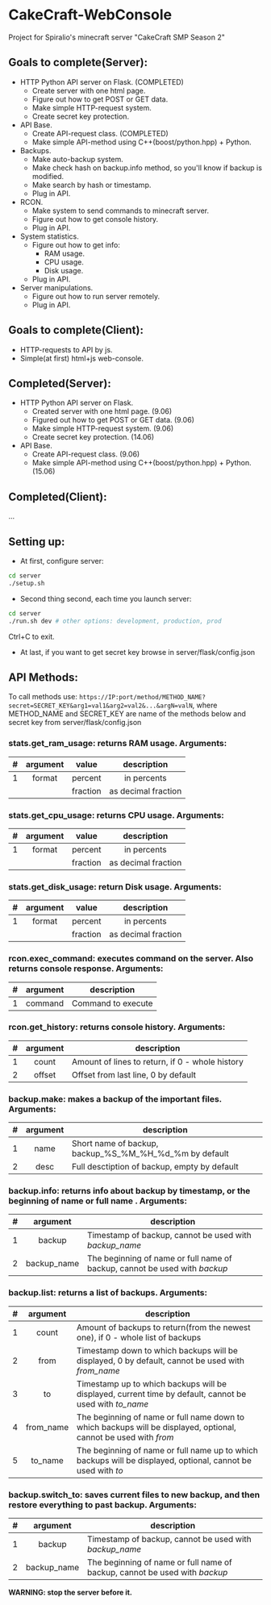 # CakeCraft-WebConsole
Project for Spiralio's minecraft server "CakeCraft SMP Season 2"

## Goals to complete(Server):
- HTTP Python API server on Flask. (COMPLETED)
  * Create server with one html page.
  * Figure out how to get POST or GET data.
  * Make simple HTTP-request system.
  * Create secret key protection.
- API Base.
  * Create API-request class. (COMPLETED)
  * Make simple API-method using C++(boost/python.hpp) + Python.
- Backups.
  * Make auto-backup system.
  * Make check hash on backup.info method, so you'll know if backup is modified.
  * Make search by hash or timestamp.
  * Plug in API.
- RCON.
  * Make system to send commands to minecraft server.
  * Figure out how to get console history.
  * Plug in API.
- System statistics.
  * Figure out how to get info:
    - RAM usage.
    - CPU usage.
    - Disk usage.
  * Plug in API.
- Server manipulations.
  * Figure out how to run server remotely.
  * Plug in API.

## Goals to complete(Client):
- HTTP-requests to API by js.
- Simple(at first) html+js web-console.

## Completed(Server):
- HTTP Python API server on Flask.
  * Created server with one html page. (9.06)
  * Figured out how to get POST or GET data. (9.06)
  * Make simple HTTP-request system. (9.06)
  * Create secret key protection. (14.06)
- API Base.
  * Create API-request class. (9.06)
  * Make simple API-method using C++(boost/python.hpp) + Python. (15.06)

## Completed(Client):
...

## Setting up:
- At first, configure server:
```bash
cd server
./setup.sh
```

- Second thing second, each time you launch server:
```bash
cd server
./run.sh dev # other options: development, production, prod
```

Ctrl+C to exit.

- At last, if you want to get secret key browse in server/flask/config.json

## API Methods:
To call methods use: `https://IP:port/method/METHOD_NAME?secret=SECRET_KEY&arg1=val1&arg2=val2&...&argN=valN`, where METHOD_NAME and SECRET_KEY are name of the methods below and secret key from server/flask/config.json

### **stats.get_ram_usage**: returns RAM usage. Arguments:

| # | argument |   value  | description         |
|--:|:--------:|:--------:|:-------------------:|
|  1|  format  |  percent | in percents         |
|   |          | fraction | as decimal fraction |

### **stats.get_cpu_usage**: returns CPU usage. Arguments:

| # | argument |   value  | description         |
|--:|:--------:|:--------:|:-------------------:|
|  1|  format  |  percent | in percents         |
|   |          | fraction | as decimal fraction |

### **stats.get_disk_usage**: return Disk usage. Arguments:

| # | argument |   value  | description         |
|--:|:--------:|:--------:|:-------------------:|
|  1|  format  |  percent | in percents         |
|   |          | fraction | as decimal fraction |



### **rcon.exec_command**: executes command on the server. Also returns console response. Arguments:

| # | argument | description |
|--:|:--------:|-------------|
|  1| command | Command to execute |

### **rcon.get_history**: returns console history. Arguments:

| # | argument | description |
|--:|:--------:|-------------|
|  1| count | Amount of lines to return, if 0 - whole history |
|  2| offset | Offset from last line, 0 by default |



### **backup.make**: makes a backup of the important files. Arguments:

| # | argument | description |
|--:|:--------:|-------------|
|  1| name | Short name of backup, backup_%S_%M_%H_%d_%m by default |
|  2| desc | Full desctiption of backup, empty by default |

### **backup.info**: returns info about backup by timestamp, or the beginning of name or full name . Arguments:
| # | argument | description |
|--:|:--------:|-------------|
|  1| backup | Timestamp of backup, cannot be used with *backup_name* |
|  2| backup_name | The beginning of name or full name of backup, cannot be used with *backup* |

### **backup.list**: returns a list of backups. Arguments:

| # | argument | description |
|--:|:--------:|-------------|
|  1| count | Amount of backups to return(from the newest one), if 0 - whole list of backups |
|  2| from | Timestamp down to which backups will be displayed, 0 by default, cannot be used with *from_name* |
|  3| to | Timestamp up to which backups will be displayed, current time by default, cannot be used with *to_name* |
|  4| from_name | The beginning of name or full name down to which backups will be displayed, optional, cannot be used with *from* |
|  5| to_name | The beginning of name or full name up to which backups will be displayed, optional, cannot be used with *to* |

### **backup.switch_to**: saves current files to new backup, and then restore everything to past backup. Arguments:

| # | argument | description |
|--:|:--------:|-------------|
|  1| backup | Timestamp of backup, cannot be used with *backup_name* |
|  2| backup_name | The beginning of name or full name of backup, cannot be used with *backup* |

**WARNING: stop the server before it.**
